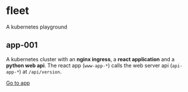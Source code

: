 # fleet

A kubernetes playground

## app-001

A kubernetes cluster with an **nginx ingress**, a **react application** and a **python web api**.
The react app (`www-app-*`) calls the web server api (`api-app-*`) at `/api/version`.

[Go to app](./app-001)